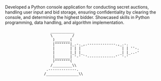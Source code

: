 Developed a Python console application for conducting secret auctions, handling user input and bid storage, ensuring confidentiality by clearing the console, and determining the highest bidder. Showcased skills in Python programming, data handling, and algorithm implementation.

                         ___________
                         \         /
                          )_______(
                          |"""""""|_.-._,.-------------.,_.-.
                          |       | | |                   | | ''-.
                          |       |_| |_                 _| |_..-'
                          |_______| '-' `'-------------'` '-'
                          )"""""""(
                         /_________\\
                       .-------------.
                      /_______________\\
